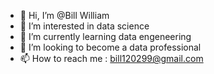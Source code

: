 - 👋 Hi, I’m @Bill William
- 👀 I’m interested in data science 
- 🌱 I’m currently learning data engeneering 
- 💞️ I’m looking to become a data professional 
- 📫 How to reach me : bill120299@gmail.com

<!---
williamngoy/williamngoy is a ✨ special ✨ repository because its `README.md` (this file) appears on your GitHub profile.
You can click the Preview link to take a look at your changes.
--->
